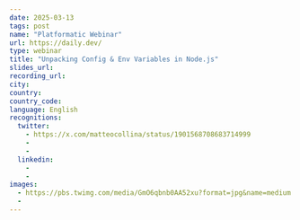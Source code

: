 ```yaml
---
date: 2025-03-13
tags: post
name: "Platformatic Webinar"
url: https://daily.dev/
type: webinar
title: "Unpacking Config & Env Variables in Node.js"
slides_url:
recording_url: 
city: 
country: 
country_code: 
language: English
recognitions:
  twitter:
    - https://x.com/matteocollina/status/1901568708683714999
    - 
    - 
  linkedin:
    - 
    - 
images:
  - https://pbs.twimg.com/media/GmO6qbnb0AA52xu?format=jpg&name=medium
  - 
---
```

